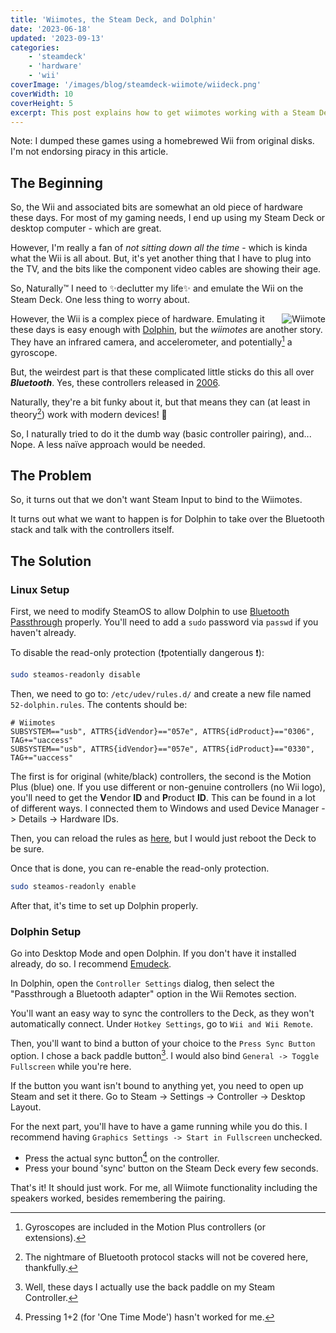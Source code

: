 ```yaml
---
title: 'Wiimotes, the Steam Deck, and Dolphin'
date: '2023-06-18'
updated: '2023-09-13'
categories:
    - 'steamdeck'
    - 'hardware'
    - 'wii'
coverImage: '/images/blog/steamdeck-wiimote/wiideck.png'
coverWidth: 10
coverHeight: 5
excerpt: This post explains how to get wiimotes working with a Steam Deck
---
```


<script>
	import Callout from '$lib/components/Callout.svelte';
</script>

<Callout>
Note: I dumped these games using a homebrewed Wii from original disks. I'm not endorsing piracy in this article.
</Callout>

## The Beginning

So, the Wii and associated bits are somewhat an old piece of hardware these days.
For most of my gaming needs, I end up using my Steam Deck or desktop computer - which are great.

However, I'm really a fan of _not sitting down all the time_ - which is kinda what the Wii is all about.
But, it's yet another thing that I have to plug into the TV, and the bits like the component video cables are showing their age.

So, Naturally™️ I need to ✨declutter my life✨ and emulate the Wii on the Steam Deck. One less thing to worry about.

<img class="inline" align="right" alt="Wiimote" src="/images/blog/steamdeck-wiimote/wiimote.png" />

However, the Wii is a complex piece of hardware. Emulating it these days is easy enough with [Dolphin](https://dolphin-emu.org/),
but the _wiimotes_ are another story. They have an infrared camera, and accelerometer, and potentially[^1] a gyroscope.

But, the weirdest part is that these complicated little sticks do this all over **_Bluetooth_**. Yes, these controllers released in <u>2006</u>.

Naturally, they're a bit funky about it, but that means they can (at least in theory[^2]) work with modern devices! 🎉

So, I naturally tried to do it the dumb way (basic controller pairing), and... Nope. A less naïve approach would be needed.

## The Problem

So, it turns out that we don't want Steam Input to bind to the Wiimotes.

It turns out what we want to happen is for Dolphin to take over the Bluetooth stack and talk with the controllers itself.

## The Solution

### Linux Setup

First, we need to modify SteamOS to allow Dolphin to use [Bluetooth Passthrough](https://wiki.dolphin-emu.org/index.php?title=Bluetooth_Passthrough#Linux) properly.
You'll need to add a `sudo` password via `passwd` if you haven't already.

To disable the read-only protection (❗potentially dangerous ❗):

```sh
sudo steamos-readonly disable
```

Then, we need to go to: `/etc/udev/rules.d/` and create a new file named `52-dolphin.rules`.
The contents should be:

```
# Wiimotes
SUBSYSTEM=="usb", ATTRS{idVendor}=="057e", ATTRS{idProduct}=="0306", TAG+="uaccess"
SUBSYSTEM=="usb", ATTRS{idVendor}=="057e", ATTRS{idProduct}=="0330", TAG+="uaccess"
```

The first is for original (white/black) controllers, the second is the Motion Plus (blue) one.
<Callout>
If you use different or non-genuine controllers (no Wii logo), you'll need to get the <b>V</b>endor <b>ID</b> and <b>P</b>roduct <b>ID</b>. This can be found in a lot of different ways.
I connected them to Windows and used Device Manager -> Details -> Hardware IDs.
</Callout>

Then, you can reload the rules as [here](https://wiki.dolphin-emu.org/index.php?title=Bluetooth_Passthrough#Linux), but I would just reboot the Deck to be sure.

Once that is done, you can re-enable the read-only protection.

```sh
sudo steamos-readonly enable
```

After that, it's time to set up Dolphin properly.

### Dolphin Setup

Go into Desktop Mode and open Dolphin. If you don't have it installed already, do so. I recommend [Emudeck](https://emudeck.com).

In Dolphin, open the `Controller Settings` dialog, then select the "Passthrough a Bluetooth adapter" option in the Wii Remotes section.

You'll want an easy way to sync the controllers to the Deck, as they won't automatically connect. Under `Hotkey Settings`, go to `Wii and Wii Remote`.

Then, you'll want to bind a button of your choice to the `Press Sync Button` option.
I chose a back paddle button[^3]. I would also bind `General -> Toggle Fullscreen` while you're here.

<Callout>
If the button you want isn't bound to anything yet, you need to open up Steam and set it there. Go to Steam -> Settings -> Controller -> Desktop Layout.
</Callout>

For the next part, you'll have to have a game running while you do this. I recommend having `Graphics Settings -> Start in Fullscreen` unchecked.

-   Press the actual sync button[^4] on the controller.
-   Press your bound 'sync' button on the Steam Deck every few seconds.

That's it! It should just work. For me, all Wiimote functionality including the speakers worked, besides remembering the pairing.

[^1]: Gyroscopes are included in the Motion Plus controllers (or extensions).

[^2]: The nightmare of Bluetooth protocol stacks will not be covered here, thankfully.

[^3]: Well, these days I actually use the back paddle on my Steam Controller.

[^4]: Pressing 1+2 (for 'One Time Mode') hasn't worked for me.
